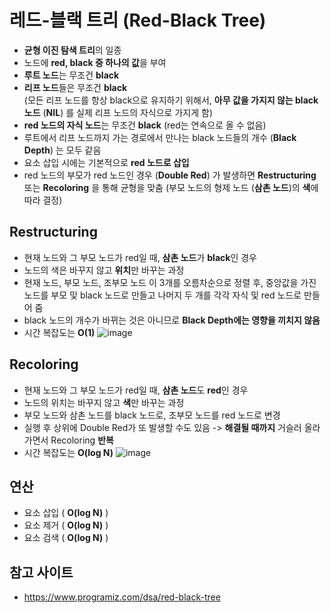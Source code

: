 
# 레드-블랙 트리 (Red-Black Tree)
- **균형 이진 탐색 트리**의 일종
- 노드에 **red, black 중 하나의 값**을 부여
- **루트 노드**는 무조건 **black**
- **리프 노드**들은 무조건 **black**  
(모든 리프 노드를 항상 black으로 유지하기 위해서, **아무 값을 가지지 않는 black 노드** (**NIL**) 를 실제 리프 노드의 자식으로 가지게 함)
- **red 노드의 자식 노드**는 무조건 **black** (red는 연속으로 올 수 없음)
- 루트에서 리프 노드까지 가는 경로에서 만나는 black 노드들의 개수 (**Black Depth**) 는 모두 같음
- 요소 삽입 시에는 기본적으로 **red 노드로 삽입**
- red 노드의 부모가 red 노드인 경우 (**Double Red**) 가 발생하면 **Restructuring** 또는 **Recoloring** 을 통해 균형을 맞춤 (부모 노드의 형제 노드 (**삼촌 노드**)의 **색**에 따라 결정)

## Restructuring
- 현재 노드와 그 부모 노드가 red일 때, **삼촌 노드**가 **black**인 경우
- 노드의 색은 바꾸지 않고 **위치**만 바꾸는 과정
- 현재 노드, 부모 노드, 조부모 노드 이 3개를 오름차순으로 정렬 후, 중앙값을 가진 노드를 부모 및 black 노드로 만들고 나머지 두 개를 각각 자식 및 red 노드로 만들어 줌
- black 노드의 개수가 바뀌는 것은 아니므로 **Black Depth에는 영향을 끼치지 않음**
- 시간 복잡도는 **O(1)**
    ![image](https://user-images.githubusercontent.com/79434205/206439603-1dbfa4ec-f90b-415c-8ed6-8cdb92acfe4c.png)

## Recoloring
- 현재 노드와 그 부모 노드가 red일 때, **삼촌 노드**도 **red**인 경우
- 노드의 위치는 바꾸지 않고 **색**만 바꾸는 과정
- 부모 노드와 삼촌 노드를 black 노드로, 조부모 노드를 red 노드로 변경
- 실행 후 상위에 Double Red가 또 발생할 수도 있음 -> **해결될 때까지** 거슬러 올라가면서 Recoloring **반복**
- 시간 복잡도는 **O(log N)**
    ![image](https://user-images.githubusercontent.com/79434205/206461360-e04680dd-88b0-4af4-abe9-dfffe4960861.png)

## 연산
- 요소 삽입 ( **O(log N)** )
- 요소 제거 ( **O(log N)** )
- 요소 검색 ( **O(log N)** )

## 참고 사이트
- https://www.programiz.com/dsa/red-black-tree